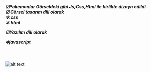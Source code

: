 
<br>
 
 <h5> ☑Pokemonlar Görseldeki gibi Js,Css,Html ile birlikte dizayn edildi
  <br>
☑ Görsel tasarım dili olarak
  <br>
✲.css<br>
✲.html


☑Yazılım dili olarak
 <br>

✲javascript 
</h5> 
<br>

![alt text](pokemons-guide-ezgif.com-optimize-2.gif)
